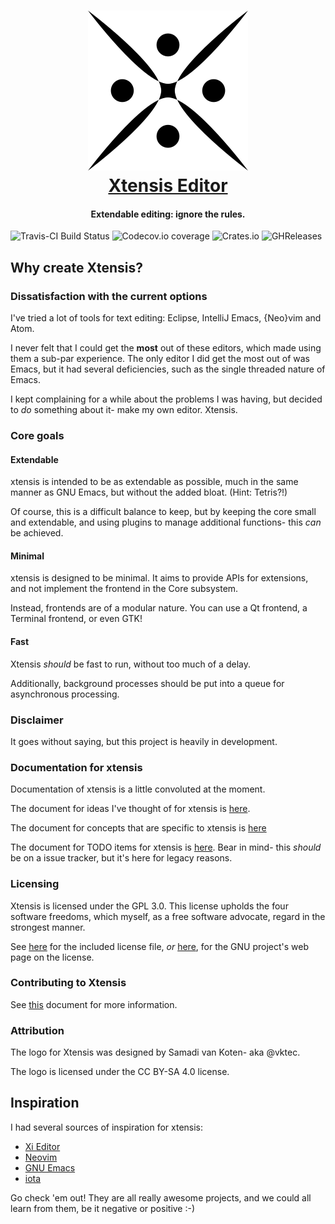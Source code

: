 <h1 align="center">
    <a href="https://github.com/xtensis-editor/xtensis-core">
    <img src="media/logos/PNG/xtensis-256.png" alt="Xtensis Editor" width="256" height="256"/>
    </a><br>
    <a href="https://github.com/xtensis-editor/xtensis-core">Xtensis Editor</a>
</h1>

<h4 align="center">Extendable editing: ignore the rules.</h4>

![Travis-CI Build Status][travis-ci]
![Codecov.io coverage][codecov]
![Crates.io][cratesio]
![GHReleases][ghrel]

## Why create Xtensis?

### Dissatisfaction with the current options

I've tried a lot of tools for text editing: Eclipse, IntelliJ Emacs,
{Neo}vim and Atom.

I never felt that I could get the **most** out of these editors, which
made using them a sub-par experience. The only editor I did get the
most out of was Emacs, but it had several deficiencies, such as the
single threaded nature of Emacs.

I kept complaining for a while about the problems I was having, but
decided to *do* something about it- make my own editor. Xtensis.

### Core goals

#### Extendable

xtensis is intended to be as extendable as possible, much in the same
manner as GNU Emacs, but without the added bloat. (Hint: Tetris?!)

Of course, this is a difficult balance to keep, but by keeping the
core small and extendable, and using plugins to manage additional
functions- this _can_ be achieved.

#### Minimal

xtensis is designed to be minimal. It aims to provide APIs for
extensions, and not implement the frontend in the Core subsystem.

Instead, frontends are of a modular nature. You can use a Qt frontend,
a Terminal frontend, or even GTK!

#### Fast

Xtensis _should_ be fast to run, without too much of a delay.

Additionally, background processes should be put into a queue for
asynchronous processing.

### Disclaimer

It goes without saying, but this project is heavily in development.

### Documentation for xtensis

Documentation of xtensis is a little convoluted at the moment.

The document for ideas I've thought of for xtensis is [here][ideas].

The document for concepts that are specific to xtensis
is [here][concepts]

The document for TODO items for xtensis is [here][todo]. Bear in mind-
this *should* be on a issue tracker, but it's here for legacy reasons.

### Licensing

Xtensis is licensed under the GPL 3.0. This license upholds the four
software freedoms, which myself, as a free software advocate, regard
in the strongest manner.

See [here][GPL-3] for the included license file,
*or* [here][GPL-3-EXT], for the GNU project's web page on the license.

### Contributing to Xtensis

See [this][contributing] document for more information.

### Attribution

The logo for Xtensis was designed by Samadi van Koten- aka @vktec.

The logo is licensed under the CC BY-SA 4.0 license.

## Inspiration

I had several sources of inspiration for xtensis:

- [Xi Editor][xi]
- [Neovim][neovim]
- [GNU Emacs][emacs]
- [iota][iota]

Go check 'em out! They are all really awesome projects, and we could
all learn from them, be it negative or positive :-)

[travis-ci]: https://img.shields.io/travis/xtensis-editor/xtensis.svg
[codecov]: https://img.shields.io/codecov/c/github/xtensis-editor/xtensis.svg
[cratesio]: https://img.shields.io/crates/d/xtensis.svg
[ghrel]: https://img.shields.io/github/downloads/xtensis-editor/xtensis/total.svg

[ideas]: /doc/IDEAS.md
[concepts]: /doc/CONCEPTS.md
[todo]: /doc/TODO.md

[GPL-3-EXT]: https://www.gnu.org/licenses/gpl.html
[GPL-3]: /LICENSE

[contributing]: /.github/CONTRIBUTING.md

[xi]: https://github.com/google/xi-editor
[neovim]: https://neovim.io
[emacs]: https://www.gnu.org/software/emacs
[iota]: https://github.com/gchp/iota
